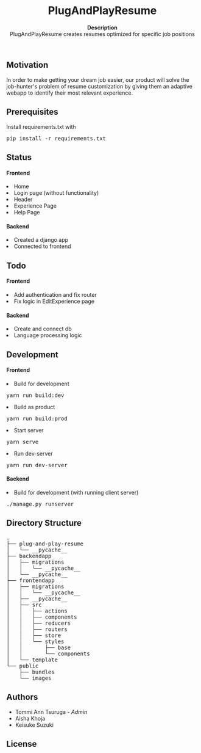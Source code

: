 <h1 align="center">PlugAndPlayResume </h1>
<p align="center"><strong>Description</strong>
<br>
PlugAndPlayResume creates resumes optimized for specific job positions</p>
<br>

<h2>Motivation</h2>
In order to make getting your dream job easier, our product will solve the job-hunter's problem of resume customization by giving them an adaptive webapp to identify their most relevant experience.


<h2>Prerequisites</h2>
Install requirements.txt with
<pre>pip install -r requirements.txt</pre>


<h2>Status</h2>
<h4>Frontend</h4>
    <li>Home</li>
    <li>Login page (without functionality)</li>
    <li>Header</li>
    <li>Experience Page</li>
    <li>Help Page</li>
<h4>Backend</h4>
    <li>Created a django app</li>
    <li>Connected to frontend</li>

<h2>Todo</h2>
<h4>Frontend</h4>
    <li>Add authentication and fix router</li>
    <li>Fix logic in EditExperience page</li>

<h4>Backend</h4>
    <li>Create and connect db</li>
    <li>Language processing logic</li>
    
<h2>Development</h2>
    <h4>Frontend</h4>
        <li>Build for development <pre>yarn run build:dev</pre> </li>
        <li>Build as product <pre>yarn run build:prod</pre> </li>
        <li>Start server<pre>yarn serve</pre></li>
        <li>Run dev-server <pre>yarn run dev-server</pre> </li>
    <h4>Backend</h4>
        <li>Build for development (with running client server)
            <pre>./manage.py runserver</pre> </li>

<h2>Directory Structure</h2>
<pre>
.
├── plug-and-play-resume
│   └── __pycache__
├── backendapp
│   ├── migrations
│   │   └── __pycache__
│   └── __pycache__
├── frontendapp
│   ├── migrations
│   │   └── __pycache__
│   ├── __pycache__
│   ├── src
│   │   ├── actions
│   │   ├── components
│   │   ├── reducers
│   │   ├── routers
│   │   ├── store
│   │   └── styles
│   │       ├── base
│   │       └── components
│   └── template
└── public
    ├── bundles
    └── images
</pre>

<h2>Authors</h2>

- Tommi Ann Tsuruga - *Admin*
- Aisha Khoja  
- Keisuke Suzuki  


<h2>License</h2>


